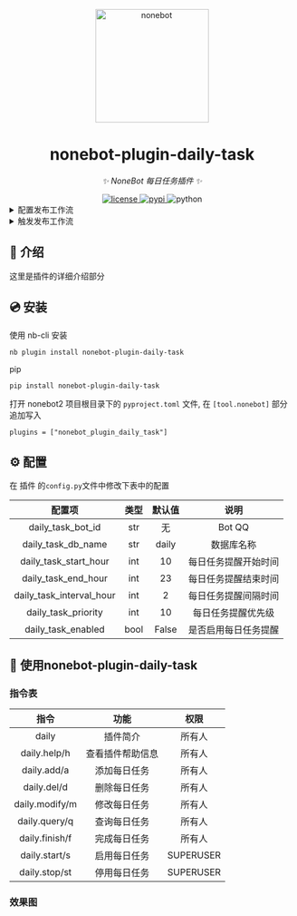 <!-- markdownlint-disable MD041 -->
<p align="center">
  <a href="https://nonebot.dev/"><img src="https://nonebot.dev/logo.png" width="200" height="200" alt="nonebot"></a>
</p>

<div align="center">

# nonebot-plugin-daily-task

_✨ NoneBot 每日任务插件 ✨_


<a href="./LICENSE">
    <img src="https://img.shields.io/github/license/owner/nonebot-plugin-template.svg" alt="license">
</a>
<a href="https://pypi.python.org/pypi/nonebot-plugin-template">
    <img src="https://img.shields.io/pypi/v/nonebot-plugin-template.svg" alt="pypi">
</a>
<img src="https://img.shields.io/badge/python-3.10+-blue.svg" alt="python">

</div>




<details>
<summary>配置发布工作流</summary>

模块库中自带了一个发布工作流, 你可以使用此工作流自动发布你的插件到 pypi

> [!IMPORTANT]
> 这个发布工作流需要 pyproject.toml 文件, 并且只支持 [PEP 621](https://peps.python.org/pep-0621/) 标准的 pyproject.toml
> 文件

1. 前往 https://pypi.org/manage/account/#api-tokens 并创建一个新的 API 令牌。创建成功后不要关闭页面，不然你将无法再次查看此令牌。
2. 在单独的浏览器选项卡或窗口中，打开 [Actions secrets and variables](./settings/secrets/actions) 页面。你也可以在
   Settings - Secrets and variables - Actions 中找到此页面。
3. 点击 New repository secret 按钮，创建一个名为 `PYPI_API_TOKEN` 的新令牌，并从第一步复制粘贴令牌。

</details>

<details>
<summary>触发发布工作流</summary>
从本地推送任意 tag 即可触发。

创建 tag:

    git tag <tag_name>

推送本地所有 tag:

    git push origin --tags

</details>

## 📖 介绍

这里是插件的详细介绍部分

## 💿 安装

<summary>使用 nb-cli 安装</summary>

    nb plugin install nonebot-plugin-daily-task

<summary>pip</summary>

    pip install nonebot-plugin-daily-task

打开 nonebot2 项目根目录下的 `pyproject.toml` 文件, 在 `[tool.nonebot]` 部分追加写入

    plugins = ["nonebot_plugin_daily_task"]

## ⚙️ 配置

在 插件 的`config.py`文件中修改下表中的配置

|           配置项            |  类型  |  默认值  |     说明     |
|:------------------------:|:----:|:-----:|:----------:|
|    daily_task_bot_id     | str  |   无   |   Bot QQ   |
|    daily_task_db_name    | str  | daily |   数据库名称    |
|  daily_task_start_hour   | int  |  10   | 每日任务提醒开始时间 |
|   daily_task_end_hour    | int  |  23   | 每日任务提醒结束时间 |
| daily_task_interval_hour | int  |   2   | 每日任务提醒间隔时间 |
|   daily_task_priority    | int  |  10   | 每日任务提醒优先级  |
|    daily_task_enabled    | bool | False | 是否启用每日任务提醒 |

## 🎉 使用nonebot-plugin-daily-task

### 指令表

|       指令       |    功能    |    权限     |
|:--------------:|:--------:|:---------:|
|     daily      |   插件简介   |    所有人    |
|  daily.help/h  | 查看插件帮助信息 |    所有人    |
|  daily.add/a   |  添加每日任务  |    所有人    |
|  daily.del/d   |  删除每日任务  |    所有人    |
| daily.modify/m |  修改每日任务  |    所有人    |
| daily.query/q  |  查询每日任务  |    所有人    |
| daily.finish/f |  完成每日任务  |    所有人    |
| daily.start/s  |  启用每日任务  | SUPERUSER |
| daily.stop/st  |  停用每日任务  | SUPERUSER |

### 效果图


